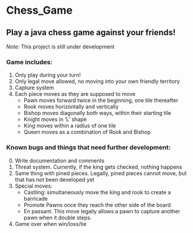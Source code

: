 # Chess_Game

## Play a java chess game against your friends!

_Note:_ This project is still under development

### Game includes:
1.	Only play during your turn!
2.	Only legal move allowed, no moving into your own friendly territory
3.	Capture system
4.	Each piece moves as they are supposed to move
    + Pawn moves forward twice in the beginning, one tile thereafter
    + Rook moves horizontally and vertically
    + Bishop moves diagonally both ways, within their starting tile
    + Knight moves in ‘L’ shape
    + King moves within a radius of one tile
    + Queen moves as a combination of Rook and Bishop



### Known bugs and things that need further development:
0.  Write documentation and comments
1.	Threat system. Currently, if the king gets checked, nothing happens
2.	Same thing with pined pieces. Legally, pined pieces cannot move, but that has not been developed yet
3.	Special moves:
    - Castling: simultaneously move the king and rook to create a barricade
    - Promote Pawns once they reach the other side of the board
    - En passant. This move legally allows a pawn to capture another pawn when it double steps.
4.	Game over when win/loss/tie
